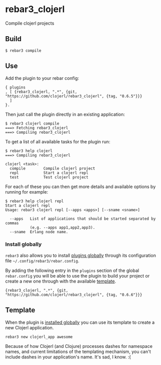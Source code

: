 rebar3_clojerl
=====

Compile clojerl projects

## Build

    $ rebar3 compile

## Use

Add the plugin to your rebar config:

    { plugins
    , [ {rebar3_clojerl, ".*", {git, "https://github.com/clojerl/rebar3_clojerl", {tag, "0.6.5"}}}
      ]
    }.

Then just call the plugin directly in an existing application:

    $ rebar3 clojerl compile
    ===> Fetching rebar3_clojerl
    ===> Compiling rebar3_clojerl

To get a list of all available tasks for the plugin run:

    $ rebar3 help clojerl
    ===> Compiling rebar3_clojerl

    clojerl <task>:
      compile        Compile clojerl project
      repl           Start a clojerl repl
      test           Test clojerl project

For each of these you can then get more details and available options by running
for example:

    $ rebar3 help clojerl repl
    Start a clojerl repl
	Usage: rebar3 clojerl repl [--apps <apps>] [--sname <sname>]

	  --apps   List of applications that should be started separated by commas
	           (e.g. --apps app1,app2,app3).
	  --sname  Erlang node name.

### Install globally

`rebar3` also allows you to install [plugins globally][rebar3-plugins] through its
configuration file `~/.config/rebar3/rebar.config`.

By adding the following entry in the `plugins` section of the global `rebar.config`
you will be able to use the plugin to build your project or create a new one through
with the available [template](#template).

    {rebar3_clojerl, ".*", {git, "https://github.com/clojerl/rebar3_clojerl", {tag, "0.6.6"}}}

## Template

When the plugin is [installed globally](#install-globally) you can use its template
to create a new Clojerl application.

    rebar3 new clojerl_app awesome

Because of how Clojerl (and Clojure) processes dashes for namespace names, and
current limitations of the templating mechanism, you can't include dashes in your
application's name. It's sad, I know. :(

[rebar3-plugins]: https://www.rebar3.org/docs/using-available-plugins
